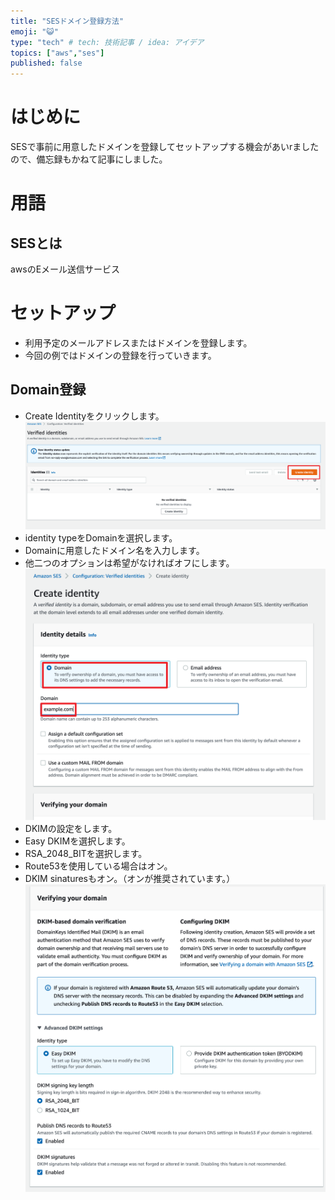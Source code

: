 ```yaml
---
title: "SESドメイン登録方法"
emoji: "😺"
type: "tech" # tech: 技術記事 / idea: アイデア
topics: ["aws","ses"]
published: false
---
```

# はじめに
SESで事前に用意したドメインを登録してセットアップする機会があいrましたので、備忘録もかねて記事にしました。

# 用語
## SESとは
awsのEメール送信サービス

# セットアップ
- 利用予定のメールアドレスまたはドメインを登録します。
- 今回の例ではドメインの登録を行っていきます。
## Domain登録
- Create Identityをクリックします。
![](/images/SES/Snipaste_2022-08-19_22-51-01.png)
- identity typeをDomainを選択します。
- Domainに用意したドメイン名を入力します。
- 他二つのオプションは希望がなければオフにします。
![](/images/SES/ses2.png)
- DKIMの設定をします。
- Easy DKIMを選択します。
- RSA_2048_BITを選択します。
- Route53を使用している場合はオン。
- DKIM sinaturesもオン。（オンが推奨されています。）
![](/images/SES/ses3.png)
